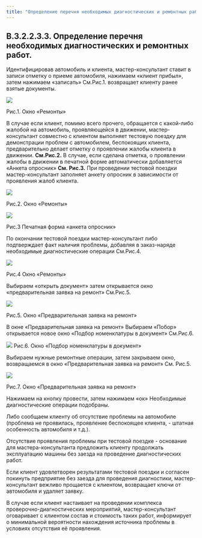 ```yaml
---
title: "Определение перечня необходимых диагностических и ремонтных работ."
---
```


## В.3.2.2.3.3. Определение перечня необходимых диагностических и ремонтных работ.

Идентифицировав автомобиль и клиента, мастер-консультант ставит в записи отметку о приеме автомобиля, нажимаем «клиент прибыл», затем нажимаем «записать» См.Рис.1. возвращает клиенту ранее взятые документы.

![](_attach/lu100921wwf59_tmp_10d869c2259b0eb2.png)

Рис.1. Окно «Ремонты»

В случае если клиент, помимо всего прочего, обращается с какой-либо жалобой на автомобиль, проявляющейся в движении, мастер-консультант совместно с клиентом выполняет тестовую поездку для демонстрации проблем с автомобилем, беспокоящих клиента, предварительно делает отметку о проявлении жалобы клиента в движении. **См.Рис.2.** В случае, если сделана отметка, о проявлении жалобы в движении в печатной форме автоматически добавляется «Анкета опросник» **См. Рис.3.** При проведении тестовой поездки мастер-консультант заполняет анкету опросник в зависимости от проявления жалоб клиента.

![](_attach/lu100921wwf59_tmp_aae58cb7ceb23d06.png)

Рис.2. Окно «Ремонты»

![](_attach/lu100921wwf59_tmp_7a97283730b57d19.png)

Рис.3 Печатная форма «анкета опросник»

По окончании тестовой поездки мастер-консультант либо подтверждает факт наличия проблемы, добавляя в заказ-наряде необходимые диагностические операции См.Рис.4.

![](_attach/lu100921wwf59_tmp_4d300e6594409703.png)

Рис.4 Окно «Ремонты»

Выбираем «открыть документ» затем открывается окно «предварительная заявка на ремонт» См.Рис.5.

![](_attach/lu100921wwf59_tmp_bebe6dfeaff07ad2.png)

Рис.5. Окно «Предварительная заявка на ремонт»

В окне «Предварительная заявка на ремонт» Выбираем «Побор» открывается новое окно «Подбор номенклатуры в документ» См.Рис.6.

![](_attach/lu100921wwf59_tmp_e007f5e8c30b6f04.png)
Рис.6. Окно «Подбор номенклатуры в документ»

Выбираем нужные ремонтные операции, затем закрываем окно, возвращаемся в окно «Предварительная заявка на ремонт» См. Рис.5.

![](_attach/lu100921wwf59_tmp_f8a5274936c97aef.png)

Рис.7. Окно «Предварительная заявка на ремонт»

Нажимаем на кнопку провести, затем нажимаем «ок» Необходимые диагностические операции подобраны.

Либо сообщаем клиенту об отсутствие проблемы на автомобиле (проблема не проявилась, проявление беспокоящее клиента, - штатная особенность автомобиля и т.д.).

Отсутствие проявления проблемы при тестовой поездке - основание для мастера-консультанта предложить клиенту продолжать эксплуатацию машины без заезда на проведение диагностических работ.

Если клиент удовлетворен результатами тестовой поездки и согласен покинуть предприятие без заезда для проведения диагностики, мастер-консультант вежливо прощается с клиентом, возвращает ключи от автомобиля и удаляет заявку.

В случае если клиент настаивает на проведении комплекса проверочно-диагностических мероприятий, мастер-консультант оговаривает с клиентом состав и стоимость таких работ, информирует о минимальной вероятности нахождения источника проблемы в условиях отсутствия её проявления.

